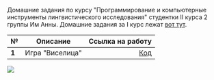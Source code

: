 Домашние задания по курсу "Программирование и компьютерные инструменты лингвистического исследования" студентки II курса 2 группы Им Анны.
Домашние задания за I курс лежат [вот тут](https://github.com/KimNamjoon/repmon).

**№**|**Описание**|**Ссылка на работу**
---|---|---:
**1**|Игра "Виселица"|[Код](https://github.com/KimNamjoon/homeworks_2nd_year/blob/master/hw1/hw1.py)

![](https://i.pinimg.com/originals/6f/e7/92/6fe792ec17434775f693d09037e450c7.png)
